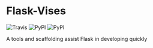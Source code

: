 # Flask-Vises
![Travis](https://img.shields.io/travis/rexzhang/flask-vises.svg) ![PyPI](https://img.shields.io/pypi/v/flask-vises.svg) ![PyPI](https://img.shields.io/pypi/pyversions/flask-vises.svg)

A tools and scaffolding assist Flask in developing quickly

